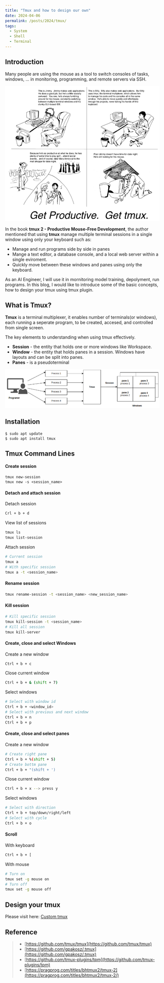 ```yaml
---
title: "Tmux and how to design our own"
date: 2024-04-06
permalink: /posts/2024/tmux/
tags:
  - System
  - Shell
  - Terminal
---
```


<head>
    <style type="text/css">
        figure{text-align: center;}
        math{text-align: center;}
    </style>
</head>


## Introduction

Many people are using the mouse as a tool to switch consoles of tasks, windows, ... in monitoring, programming, and remote servers via SSH.

<p style="text-align:center;">
  <img src="/images/posts/20240406_tmux/why_use_tmux.png">
</p>

In the book **tmux 2 - Productive Mouse-Free Development**, the author mentioned that using **tmux** manage multiple terminal sessions in a single window using only your keyboard such as:
+ Manage and run programs side by side in panes
+ Mange a text editor, a database console, and a local web server within a single eviroment.
+ Quickly move between these windows and panes using only the keyboard.

As an AI Engineer, I will use it in mornitoring model training, depolyment, run programs. In this blog, I would like to introduce some of the basic concepts, how to design your tmux using tmux plugin.

## What is Tmux?

**Tmux** is a terminal multiplexer, it enables number of terminals(or windows), each running a seperate program, to be created, accesed, and controlled from single screen.

The key elements to understanding when using tmux effectively.
+ **Session** - the entity that holds one or more windows like Workspace.
+ **Window** - the entity that holds panes in a session. Windows have layouts and can be split into panes.
+ **Panes** - is a pseudoterminal

<p style="text-align:center;">
  <img src="/images/posts/20240406_tmux/key_elements.png">
</p>


## Installation

```shell
$ sudo apt update
$ sudo apt install tmux
```

## Tmux Command Lines

#### Create session

```shell
tmux new-session
tmux new -s <session_name>
```

#### Detach and attach session

Detach session
```bash
Crl + b + d
```

View list of sessions

```bash
tmux ls
tmux list-session
```

Attach session

```bash
# Current session
tmux a
# With specific session
tmux a -t <session_name>
```

#### Rename session

```bash
tmux rename-session -t <session_name> <new_session_name>
```

#### Kill session

```bash
# Kill specific session
tmux kill-session -t <session_name>
# Kill all session
tmux kill-server
```

#### Create, close and select Windows

Create a new window
```bash
Ctrl + b + c
```

Close current window
```bash
Ctrl + b + & (shift + 7)
```

Select windows
```bash
# Select with window id
Ctrl + b + <window_id>
# Select with previous and next window
Ctrl + b + n
Ctrl + b + p
```

#### Create, close and select panes

Create a new window
```bash
# Create right pane
Ctrl + b + %(shift + 5)
# Create bottm pane
Ctrl + b + "(shift + ')
```

Close current window
```bash
Ctrl + b + x --> press y
```

Select windows
```bash
# Select with direction
Ctrl + b + top/down/right/left
# Select with cycle
Ctrl + b + o
```

#### Scroll

With keyboard
```bash
Ctrl + b + [
```

With mouse
```bash
# Turn on
tmux set -g mouse on
# Turn off
tmux set -g mouse off

```

## Design your tmux

Please visit here: [Custom tmux](https://github.com/gpakosz/.tmux)


## Reference

>+ [https://github.com/tmux/tmux](https://github.com/tmux/tmux)
>+ [https://github.com/gpakosz/.tmux](https://github.com/gpakosz/.tmux)
>+ [https://github.com/tmux-plugins/tpm](https://github.com/tmux-plugins/tpm)
>+ [https://pragprog.com/titles/bhtmux2/tmux-2](https://pragprog.com/titles/bhtmux2/tmux-2/)